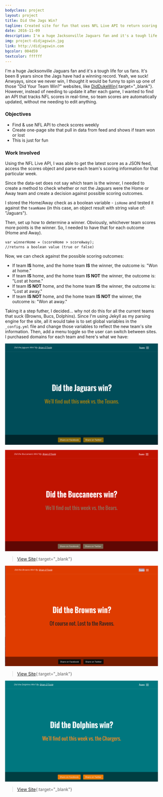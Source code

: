 ```yaml
---
bodyclass: project
layout: project
title: Did the Jags Win?
tagline: Created site for fun that uses NFL Live API to return scoring outcome
date: 2016-11-09
description: I'm a huge Jacksonville Jaguars fan and it's a tough life for us fans. It's been 8 years since the Jags have had a winning record. Since we never win, I thought it would be funny to spin up one of those joke websites, "Did Your Team Win?
img: project-didjagswin.jpg
link: http://didjagswin.com
bgcolor: 004d59
textcolor: ffffff
---
```


I'm a huge Jacksonville Jaguars fan and it's a tough life for us fans. It's been 8 years since the Jags have had a winning record. Yeah, we suck! Anwyays, since we never win, I thought it would be funny to spin up one of those "Did Your Team Win?" websites, like [DidDukeWin](https://www.diddukewin.com/){:target="_blank"}. However, instead of needing to update it after each game, I wanted to find an API that tracks NFL scores in real-time, so team scores are automatically updated, without me needing to edit anything.

### Objectives
* Find & use NFL API to check scores weekly
* Create one-page site that pull in data from feed and shows if team won or lost
* This is just for fun

### Work Involved
Using the NFL Live API, I was able to get the latest score as a JSON feed, access the scores object and parse each team's scoring information for that particular week.

Since the data-set does not say which team is the winner, I needed to create a method to check whether or not the Jaguars were the Home or Away team and create a decision against possible scoring outcomes.

I stored the Home/Away check as a boolean variable - `isHome` and tested it against the `teamName` (in this case, an object result with string value of: "Jaguars").

Then, set up how to determine a winner. Obviously, whichever team scores more points is the winner. So, I needed to have that for each outcome (Home and Away).

~~~
var winnerHome = (scoreHome > scoreAway);
//returns a boolean value (true or false)
~~~
Now, we can check against the possible scoring outcomes:

* If team **IS** home, and the home team **IS** the winner, the outcome is: "Won at home."
* If team **IS** home, and the home team **IS NOT** the winner, the outcome is: "Lost at home."
* If team **IS NOT** home, and the home team **IS** the winner, the outcome is: "Lost at away."
* If team **IS NOT** home, and the home team **IS NOT** the winner, the outcome is: "Won at away."

Taking it a step futher, I decided... why not do this for all the current teams that suck (Browns, Bucs, Dolphins). Since I'm using Jekyll as my parsing engine for the site, all it would take is to set global variables in the `_config.yml` file and change those variables to reflect the new team's site information. Then, add a menu toggle so the user can switch between sites. I purchased domains for each team and here's what we have:

![didjagswin homepage image](/assets/images/project-didjagswin-home.png)

![didjagswin homepage image](/assets/images/project-didjagswin-bucs.png)
> [View Site](http://didbucswin.com/){:target="_blank"}

![didjagswin homepage image](/assets/images/project-didjagswin-browns.png)
> [View Site](http://didbrownswin.com/){:target="_blank"}

![didjagswin homepage image](/assets/images/project-didjagswin-phins.png)
> [View Site](http://didphinswin.com/){:target="_blank"}
